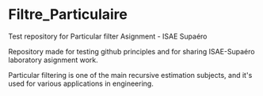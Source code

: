 # Filtre_Particulaire
Test repository for Particular filter Asignment - ISAE Supaéro

Repository made for testing github principles and for sharing ISAE-Supaéro laboratory asignment work.

Particular filtering is one of the main recursive estimation subjects, and it's used for various applications in engineering.
